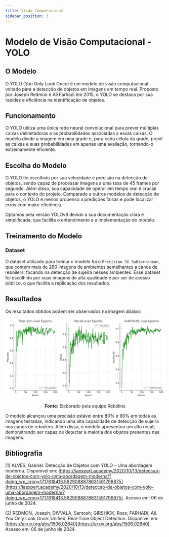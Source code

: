 ```yaml
---
title: Visão Computacional
sidebar_position: 3
---
```


# Modelo de Visão Computacional - YOLO

## O Modelo

O YOLO (You Only Look Once) é um modelo de visão computacional voltado para a detecção de objetos em imagens em tempo real. Proposto por Joseph Redmon e Ali Farhadi em 2015, o YOLO se destaca por sua rapidez e eficiência na identificação de objetos.

## Funcionamento

O YOLO utiliza uma única rede neural convolucional para prever múltiplas caixas delimitadoras e as probabilidades associadas a essas caixas. O modelo divide a imagem em uma grade e, para cada célula da grade, prevê as caixas e suas probabilidades em apenas uma avaliação, tornando-o extremamente eficiente.

## Escolha do Modelo

O YOLO foi escolhido por sua velocidade e precisão na detecção de objetos, sendo capaz de processar imagens a uma taxa de 45 frames por segundo. Além disso, sua capacidade de operar em tempo real é crucial para o contexto do projeto. Comparado a outros modelos de detecção de objetos, o YOLO é menos propenso a predições falsas e pode localizar erros com maior eficiência.

Optamos pela versão YOLOv8 devido à sua documentação clara e simplificada, que facilita o entendimento e a implementação do modelo.

## Treinamento do Modelo

### Dataset

O dataset utilizado para treinar o modelo foi o `Precision SG Subterranean`, que contém mais de 260 imagens de ambientes semelhantes a canos de reboilers, focando na detecção de sujeira nesses ambientes. Esse dataset foi escolhido por suas imagens de alta qualidade e por ser de acesso público, o que facilita a replicação dos resultados.

## Resultados

Os resultados obtidos podem ser observados na imagem abaixo:

<div align="center">

![Resultado](../../static/img/output.png)

**Fonte:** Elaborado pela equipe Rebólins

</div>

O modelo alcançou uma precisão estável entre 80% e 90% em todas as imagens testadas, indicando uma alta capacidade de detecção de sujeira nos canos de reboilers. Além disso, o modelo apresentou um alto recall, demonstrando ser capaz de detectar a maioria dos objetos presentes nas imagens.

## Bibliografia

[1] ALVES, Gabriel. Detecção de Objetos com YOLO – Uma abordagem moderna. Disponível em: [https://iaexpert.academy/2020/10/13/deteccao-de-objetos-com-yolo-uma-abordagem-moderna/?doing_wp_cron=1717618413.5629088878631591796875](https://iaexpert.academy/2020/10/13/deteccao-de-objetos-com-yolo-uma-abordagem-moderna/?doing_wp_cron=1717618413.5629088878631591796875). Acesso em: 06 de junho de 2024.

[2] REDMON, Joseph; DIVVALA, Santosh; GIRSHICK, Ross; FARHADI, Ali. You Only Look Once: Unified, Real-Time Object Detection. Disponível em: [https://arxiv.org/abs/1506.02640](https://arxiv.org/abs/1506.02640). Acesso em: 06 de junho de 2024.